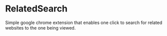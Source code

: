 RelatedSearch
=============

Simple google chrome extension that enables one click to search for related websites to the one being viewed.
